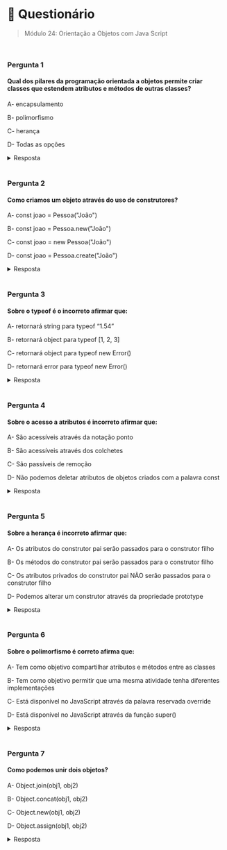 # 📌 Questionário
> Módulo 24: Orientação a Objetos com Java Script

<br>

### Pergunta 1
#### Qual dos pilares da programação orientada a objetos permite criar classes que estendem atributos e métodos de outras classes?
A- encapsulamento

B- polimorfismo

C- herança

D- Todas as opções

<details>
    <summary>Resposta</summary>

    herança

    A alternativa correta é a "herança", pois ela é a que se relaciona diretamente com a capacidade de criar classes que herdam atributos e métodos de outras classes. O encapsulamento é um dos pilares da programação orientada a objetos, mas ele está relacionado com a ideia de esconder os detalhes internos de uma classe e fornecer uma interface pública para interagir com essa classe.
</details>

<br>

### Pergunta 2
#### Como criamos um objeto através do uso de construtores?
A- const joao = Pessoa("João")

B- const joao = Pessoa.new("João")

C- const joao = new Pessoa("João")

D- const joao = Pessoa.create("João")

<details>
    <summary>Resposta</summary>
    
    const joao = new Pessoa("João")

    A sintaxe "new" é usada para criar objetos em várias linguagens, como JavaScript, Java e C#. E a maneira correta de criar objetos usando construtores. "new" é seguido pelo nome do construtor (por exemplo, "Pessoa") e parênteses para argumentos de inicialização. As outras opções estão erradas, pois não seguem a sintaxe padrão para criação de objetos com construtores.
</details>

<br>


### Pergunta 3
#### Sobre o typeof é o incorreto afirmar que:
A- retornará string para typeof “1.54”

B- retornará object para typeof [1, 2, 3]

C- retornará object para typeof new Error()

D- retornará error para typeof new Error()

<details>
    <summary>Resposta</summary>
    
    retornará error para typeof new Error()

    A alternativa d está incorreta. O typeof new Error() retornará "object" e não "error". Em JavaScript, o tipo de um objeto Error é "object", não "error".
</details>

<br>

### Pergunta 4
#### Sobre o acesso a atributos é incorreto afirmar que:
A- São acessíveis através da notação ponto

B- São acessíveis através dos colchetes

C- São passíveis de remoção

D- Não podemos deletar atributos de objetos criados com a palavra const

<details>
    <summary>Resposta</summary>
    
    Não podemos deletar atributos de objetos criados com a palavra const

    A alternativa correta é a opção "Não podemos deletar atributos de objetos criados com a palavra const". Esta afirmação está correta porque em JavaScript, quando um objeto é criado com a palavra-chave "const", a referência para o objeto não pode ser alterada (ou seja, não podemos atribuir um novo objeto a essa variável), mas os atributos do objeto podem ser modificados, incluindo a remoção de atributos usando a função "delete". Portanto, as demais alternativas estão erradas porque os atributos de objetos podem ser acessados tanto através da notação de ponto quanto dos colchetes, e também são passíveis de remoção, independentemente de o objeto ter sido criado com "const".
</details>

<br>

### Pergunta 5
#### Sobre a herança é incorreto afirmar que:
A- Os atributos do construtor pai serão passados para o construtor filho

B- Os métodos do construtor pai serão passados para o construtor filho

C- Os atributos privados do construtor pai NÃO serão passados para o construtor filho

D- Podemos alterar um construtor através da propriedade prototype

<details>
    <summary>Resposta</summary>
    
    Os atributos privados do construtor pai NÃO serão passados para o construtor filho
</details>

<br>

### Pergunta 6
#### Sobre o polimorfismo é correto afirma que:
A- Tem como objetivo compartilhar atributos e métodos entre as classes

B- Tem como objetivo permitir que uma mesma atividade tenha diferentes implementações

C- Está disponível no JavaScript através da palavra reservada override

D- Está disponível no JavaScript através da função super()

<details>
    <summary>Resposta</summary>
    
    Tem como objetivo permitir que uma mesma atividade tenha diferentes implementações

    Esta afirmação está correta porque o polimorfismo, na programação orientada a objetos, permite que um mesmo método ou função possa ser usado com diferentes implementações, dependendo do contexto da chamada. Isso significa que objetos de diferentes classes podem responder de maneira específica a chamadas de método com o mesmo nome, permitindo a flexibilidade e a reutilização do código. As demais alternativas estão erradas porque o polimorfismo não se trata de compartilhar atributos e métodos entre classes (opção a), não envolve a palavra reservada "override" (opção c), e a função "super()" não está diretamente relacionada ao polimorfismo, mas sim à chamada de métodos da classe pai em classes filhas.
</details>

<br>

### Pergunta 7
#### Como podemos unir dois objetos?
A- Object.join(obj1, obj2)

B- Object.concat(obj1, obj2)

C- Object.new(obj1, obj2)

D- Object.assign(obj1, obj2)

<details>
    <summary>Resposta</summary>
    
    Object.assign(obj1, obj2)

    Esta afirmação está correta porque o método Object.assign() é usado em JavaScript para unir dois objetos. Ele copia as propriedades de obj2 para obj1, resultando em um único objeto contendo as propriedades de ambos. As demais alternativas estão incorretas porque não representam a maneira correta de unir objetos em JavaScript. Não existe um método "join" (opção a) ou "concat" (opção b) para objetos, e "Object.new" (opção c) não é uma sintaxe válida para a operação de união de objetos em JavaScript.
</details>